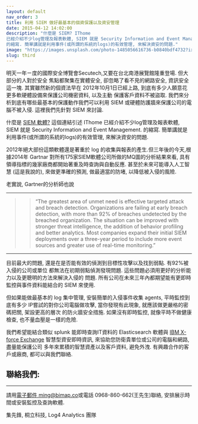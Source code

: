 ```yaml
---
layout: default
nav_order: 3
title: 利用 SIEM 做好最基本的個資保護以及資安管理
date: 2015-04-12 14:02:00
description: "什麼是 SIEM? IThome
已經介紹不少log管理及報表軟體, SIEM 就是 Security Information and Event Management.
的縮寫. 簡單講就是利用事件(或所謂的系統的logs)的有效管理, 來解決資安的問題."
image: "https://images.unsplash.com/photo-1485056616736-b0840bdf4732?ixlib=rb-1.2.1&ixid=eyJhcHBfaWQiOjEyMDd9&auto=format&fit=crop&w=1968&q=80"
slug: third
---
```


明天一年ㄧ度的國際安全博覽會Secutech,又要在台北南港展覽館隆重登場. 但大部分的人對於安全
焦點都聚集在實體安全, 卻忽略了看不見的網路安全, 資訊安全這一塊. 其實雖然新的個資法早在
2012年10月1日已經上路, 到底有多少人願意花更多軟硬體設備來保護公司機密資料, 以及主動
保護客戶資料不被盜取. 我們來分析到底有哪些最基本的保護動作我們可以利用 SIEM
或硬體防護牆來保護公司的電腦不被入侵. 這裡我們先針對 SIEM 來討論.

>

什麼是 [SIEM 軟體?](http://www.ithome.com.tw/node/77205) 這個連結引述 IThome
已經介紹不少log管理及報表軟體, SIEM 就是 Security Information and Event Management.
的縮寫. 簡單講就是利用事件(或所謂的系統的logs)的有效管理, 來解決資安的問題.

>

2012年絕大部份這類軟體還是著重於 log 的收集與報表的產生.但三年後的今天,根據2014年
Gartnar
對所有175家SIEM軟體公司所做的MQ圖的分析結果來看, 具有領導指標的幾家廠商都開始著重及時查詢與自動反應.
甚至於未來可能導入人工智慧 (這是我說的), 來做更準確的預測, 做最適當的防堵, 以降低被入侵的風險.

>

老實說, Gartner的分析師也說

---
>> “The greatest area of unmet need is effective targeted attack and breach detection. Organizations are failing at early breach detection, with more than 92% of breaches undetected by the breached organization. The situation can be improved with stronger threat intelligence, the addition of behavior profiling and better analytics. Most companies expand their initial SIEM deployments over a three-year period to include more event sources and greater use of real-time monitoring.”

---
目前最大的問題, 還是在是否能有效的偵測到目標性攻擊以及找到弱點. 有92%被入侵的公司或單位
都無法在初期弱點偵測發現問題. 這些問題必須用更好的分析能力以及更聰明的方法來解決入侵的
問題. 所有公司在未來三年內都期望能有更即時監控與事件資料能結合的 SIEM 來使用.

>

但如果能做最基本的 log 集中管理, 安裝簡單的入侵事件收集 agents, 平時監控到底有多少
IP嘗試的對你公司電腦做攻擊, 當你發現有此現象, 就應該做更嚴格的密碼把關, 架設更高的層次
的防火牆安全措施. 如果沒有即時監控, 就像平時不做健康檢查, 也不量血壓是一樣的危險.

>

我們希望能結合類似 splunk 能即時查詢IT資料的 Elasticsearch 軟體與 [IBM X-force
Exchange](https://exchange.xforce.ibmcloud.com/) 智慧型資安即時資訊, 來協助您防衛貴單位或公司的電腦和網路, 盡量能保護公司
多年來累積的智慧資產以及客戶資料, 避免外洩. 有興趣合作的客戶或廠商, 都可以與我們聯絡.


>

## 聯絡我們:
---------------------

請用[電子郵件 ming@bimap.co](mailto:ming@bimap.co)或電話 0968-860-662(王先生)聯絡,
安排展示時間或安裝監控及查詢軟體.

>

集先鋒, 桐立科技, Log4 Analytics 團隊

